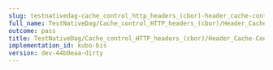 ```yaml
---
slug: testnativedag-cache_control_http_headers_(cbor)-header_cache-control
full_name: TestNativeDag/Cache_control_HTTP_headers_(cbor)/Header_Cache-Control
outcome: pass
title: TestNativeDag/Cache_control_HTTP_headers_(cbor)/Header_Cache-Control
implementation_id: kubo-bis
version: dev-44b0eaa-dirty
---
```


